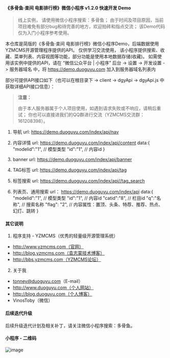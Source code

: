 #### 《多骨鱼·楽间 电影排行榜》微信小程序 v1.2.0 快速开发 Demo

  > 线上实例， 请使用微信小程序搜索：多骨鱼；
  > 由于时间及项目原因，当前项目难免有部分bug和待完善的地方，欢迎拍砖和指点交流；
  > 该Demo代码仅为入门小程序参考使用。

  本仓库是简版的《多骨鱼·楽间 电影排行榜》微信小程序Demo，后端数据使用YZMCMS开源管理程序提供的API。
  仅供学习交流使用，
  该小程序提供搜索、收藏、菜单列表、内容视图等功能，部分功能是使用本地数据存储(收藏)。
  如需使用该实例中提供的API，请在 “微信公众平台 | 小程序” 后台 -> 设置 -> 开发设置 -> 服务器域名 中，将 https://demo.duoguyu.com 加入到服务器域名列表内
  
  部分可提供API接口如下（也可以在根目录下 -> client -> dgyApi -> dgyApi.js 中获取详细API接口信息）：
  > **注意：**
  >
  > 由于本人服务器属于个人项目使用，如遇到请求失败或不响应，请稍后重试；
  > 你也可以直接进我们的QQ群进行交流（YZMCMS交流群：161208398）。

  1. 导航
    url: https://demo.duoguyu.com/index/api/nav

  2. 内容详情
    url: https://demo.duoguyu.com/index/api/content
    data:{ 
      "modelid":"1", // 模型类型
      "id":"1", // 内容id
    }

  3. banner
    url: https://demo.duoguyu.com/index/api/banner

  4. TAG标签
    url: https://demo.duoguyu.com/index/api/tag

  5. 标签搜索
    url: https://demo.duoguyu.com/index/api//tag_search

  6. 列表页、通用搜索
    url： https://demo.duoguyu.com/index/api
    data:{ 
      "modelid":"1", // 模型类型
      "id":"1", // 内容id
      "catid":"8", // 栏目id
      "q":"名称", // 搜索名称
      "flag": "2", // 内容属性：置顶、头条、特荐、推荐、热点、幻灯、跳转
    }

#### 其它说明

1. 程序支持 - YZMCMS（优秀的轻量级开源管理系统）
  - http://www.yzmcms.com（官网）
  - http://blog.yzmcms.com（袁志蒙技术博客）
  - http://bbs.yzmcms.com（YZMCMS论坛）

2. 关于我
  - tonney@duoguyu.com（E-mail）
  - http://www.duoguyu.com（个人网站）
  - http://blog.duoguyu.com（个人博客）
  - VinosToby（微信）

#### 后续迭代升级
  
  后续升级迭代计划及相关补丁，请关注微信小程序搜索：多骨鱼。

#### 小程序 - 二维码
![image](http://www.duoguyu.com/dist/weChat/gh_07f5145fa318_258.jpg)
  
  
